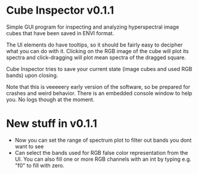 # Cube Inspector v0.1.1

Simple GUI program for inspecting and analyzing hyperspectral image 
cubes that have been saved in ENVI format.

The UI elements do have tooltips, so it should be fairly easy to decipher 
what you can do with it. Clicking on the RGB image of the cube will plot its 
spectra and click-dragging will plot mean spectra of the dragged square. 

Cube Inspector tries to save your current state (image cubes and used RGB bands) 
upon closing.

Note that this is veeeeery early version of the software, so be prepared for 
crashes and weird behavior. There is an embedded console window to help you. 
No logs though at the moment.

# New stuff in v0.1.1

- Now you can set the range of spectrum plot to filter out bands you dont
  want to see
- Can select the bands used for RGB false color representation from the UI.
  You can also fill one or more RGB channels with an int by typing e.g. "f0" to
  fill with zero.

  
